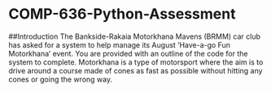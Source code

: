 # COMP-636-Python-Assessment
##Introduction
The Bankside-Rakaia Motorkhana Mavens (BRMM) car club has asked for a system to help manage its August ‘Have-a-go Fun Motorkhana’ event. You are provided with an outline of the code for the system to complete.
Motorkhana is a type of motorsport where the aim is to drive around a course made of cones as fast as possible without hitting any cones or going the wrong way.
